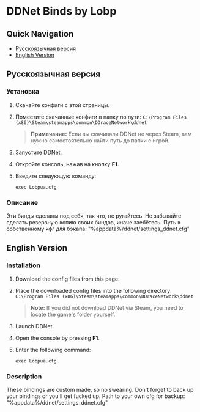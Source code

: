 # DDNet Binds by Lobp

## Quick Navigation
- [Русскоязычная версия](#русскоязычная-версия)
- [English Version](#english-version)

<a name="русскоязычная-версия"></a>
## Русскоязычная версия

### Установка
1. Скачайте конфиги с этой страницы.
2. Поместите скачанные конфиги в папку по пути:
   `C:\Program Files (x86)\Steam\steamapps\common\DDraceNetwork\ddnet`
   
   > **Примечание:** Если вы скачивали DDNet не через Steam, вам нужно самостоятельно найти путь до папки с игрой.

3. Запустите DDNet.
4. Откройте консоль, нажав на кнопку **F1**.
5. Введите следующую команду:
   ```
   exec Lobpua.cfg
   ```

### Описание
Эти бинды сделаны под себя, так что, не ругайтесь.
Не забывайте сделать резервную копию своих биндов, иначе заебётесь. Путь к собственному кфг для бэкапа: "%appdata%/ddnet/settings_ddnet.cfg"

<a name="english-version"></a>
## English Version

### Installation
1. Download the config files from this page.
2. Place the downloaded config files into the following directory:
   `C:\Program Files (x86)\Steam\steamapps\common\DDraceNetwork\ddnet`
   
   > **Note:** If you did not download DDNet via Steam, you need to locate the game's folder yourself.

3. Launch DDNet.
4. Open the console by pressing **F1**.
5. Enter the following command:
   ```
   exec Lobpua.cfg
   ```

### Description
These bindings are custom made, so no swearing. 
Don't forget to back up your bindings or you'll get fucked up. Path to your own cfg for backup: "%appdata%/ddnet/settings_ddnet.cfg"
